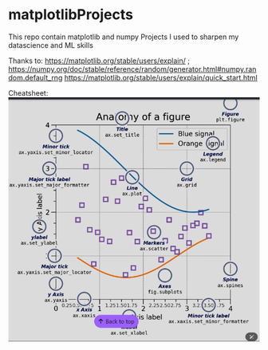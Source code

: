 # matplotlibProjects
This repo contain matplotlib and numpy Projects I used to sharpen my datascience and ML skills

Thanks to:
 https://matplotlib.org/stable/users/explain/ ; 
 https://numpy.org/doc/stable/reference/random/generator.html#numpy.random.default_rng
 https://matplotlib.org/stable/users/explain/quick_start.html

Cheatsheet:
![alt text](image.png)
